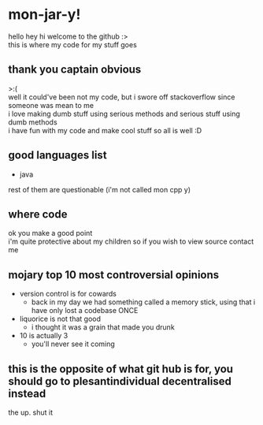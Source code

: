 # mon-jar-y!

hello hey hi welcome to the github :>\
this is where my code for my stuff goes

## thank you captain obvious

\>:(\
well it could've been not my code, but i swore off stackoverflow since someone was mean to me\
i love making dumb stuff using serious methods and serious stuff using dumb methods\
i have fun with my code and make cool stuff so all is well :D

## good languages list

- java

rest of them are questionable (i'm not called mon cpp y)

## where code

ok you make a good point\
i'm quite protective about my children so if you wish to view source contact me

## mojary top 10 most controversial opinions

- version control is for cowards
  - back in my day we had something called a memory stick, using that i have only lost a codebase ONCE
- liquorice is not that good
  - i thought it was a grain that made you drunk
- 10 is actually 3
  - you'll never see it coming

## this is the opposite of what git hub is for, you should go to plesantindividual decentralised instead

the up. shut it
